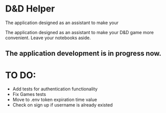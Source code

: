 # D&D Helper

The application designed as an assistant to make your 

The application designed as an assistant to make your D&D game more convenient.
Leave your notebooks aside.


## The application development is in progress now.

# TO DO:

- Add tests for authentication functionality
- Fix Games tests
- Move to .env token expiration time value
- Check on sign up if username is already existed